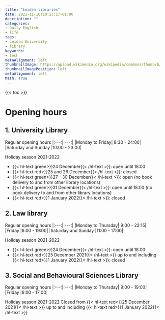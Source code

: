 ```yaml
---
title: "Leiden libraries"
date: 2021-11-16T10:23:17+01:00
description: ""
categories:
- Daily English
- life
tags:
- Leiden University
- library
keywords:
- tech
metaAlignment: left
thumbnailImage: https://upload.wikimedia.org/wikipedia/commons/thumb/b/b0/UniversiteitLeidenLogo.svg/1200px-UniversiteitLeidenLogo.svg.png
thumbnailImagePosition: left
metaAlignment: left
Math: True
---
```

<!--more-->
{{< toc >}}
# Opening hours

## 1. University Library

Regular opening hours
|:---:|:---:|
|Monday to Friday| 8:30 - 24:00|
|Saturday and Sunday |10:00 - 23:00|

Holiday season 2021-2022
* {{< hl-text green>}}24 December{{< /hl-text >}}: open until 18:00
* {{< hl-text red>}}25 and 26 December{{< /hl-text >}}: closed
* {{< hl-text green>}}27 - 30 December{{< /hl-text >}}: open (no book delivery to and from other library locations)
* {{< hl-text green>}}31 December{{< /hl-text >}}: open until 18:00 (no book delivery to and from other library locations)
* {{< hl-text red>}}1 January 2022{{< /hl-text >}}: closed

## 2. Law library
Regular opening hours
|:---:|:---:|
|Monday to Thursday| 9:00 - 22:15|
|Friday |9:00 - 19:00|
|Saturday and Sunday |11:00 - 17:00|

Holiday season 2021-2022
* {{< hl-text green>}}24 December{{< /hl-text >}}: open until 18:00
* {{< hl-text red>}}25 December 2021{{< /hl-text >}} up to and including {{< hl-text red>}}1 January 2022{{< /hl-text >}}: closed

## 3. Social and Behavioural Sciences Library
Regular opening hours
|:---:|:---:|
|Monday to Thursday| 9:00 - 19:00|
|Friday |9:00 - 17:00|

Holiday season 2021-2022
Closed from {{< hl-text red>}}25 December 2021{{< /hl-text >}} up to and including {{< hl-text red>}}1 January 2022{{< /hl-text >}}
